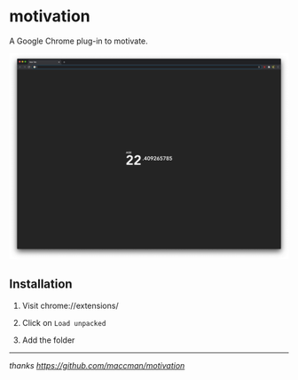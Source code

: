 # motivation

A Google Chrome plug-in to motivate.

![](screenshot.png)


## Installation

1. Visit chrome://extensions/

2. Click on `Load unpacked`

3. Add the folder


---

_thanks https://github.com/maccman/motivation_